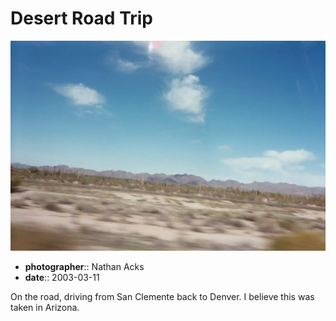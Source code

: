 # Desert Road Trip

![A view of the Arizona desert taken from a moving car](assets/2003-03-11-desert-road-trip.webp)

* **photographer**:: Nathan Acks  
* **date**:: 2003-03-11

On the road, driving from San Clemente back to Denver. I believe this was taken in Arizona.
